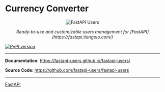 # Currency Converter

<p align="center">
  <img src="https://raw.githubusercontent.com/fastapi-users/fastapi-users/master/logo.svg?sanitize=true" alt="FastAPI Users">
</p>

<p align="center">
    <em>Ready-to-use and customizable users management for [FastAPI](https://fastapi.tiangolo.com/) </em>
</p>

[![PyPI version](https://badge.fury.io/py/fastapi-users.svg)](https://badge.fury.io/py/fastapi-users)

---

**Documentation**: <a href="https://fastapi-users.github.io/fastapi-users/" target="_blank">https://fastapi-users.github.io/fastapi-users/</a>

**Source Code**: <a href="https://github.com/fastapi-users/fastapi-users" target="_blank">https://github.com/fastapi-users/fastapi-users</a>

---
[FastAPI](https://fastapi.tiangolo.com/)
